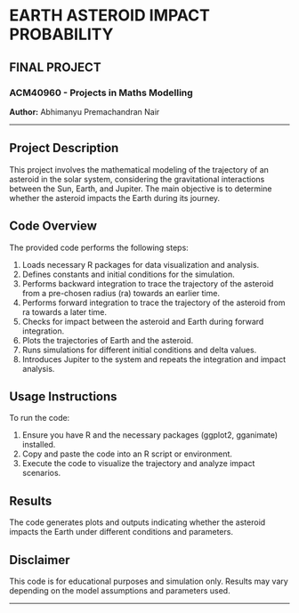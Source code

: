 <!DOCTYPE html>
<html>
<head>
  <title>README</title>
</head>
<body>

<h1>EARTH ASTEROID IMPACT PROBABILITY</h1>
<h2>FINAL PROJECT</h2>
<h3>ACM40960 - Projects in Maths Modelling</h3>
<p><strong>Author:</strong> Abhimanyu Premachandran Nair</p>

<hr>

<h2>Project Description</h2>
<p>This project involves the mathematical modeling of the trajectory of an asteroid in the solar system, considering the gravitational interactions between the Sun, Earth, and Jupiter. The main objective is to determine whether the asteroid impacts the Earth during its journey.</p>

<h2>Code Overview</h2>
<p>The provided code performs the following steps:</p>
<ol>
  <li>Loads necessary R packages for data visualization and analysis.</li>
  <li>Defines constants and initial conditions for the simulation.</li>
  <li>Performs backward integration to trace the trajectory of the asteroid from a pre-chosen radius (ra) towards an earlier time.</li>
  <li>Performs forward integration to trace the trajectory of the asteroid from ra towards a later time.</li>
  <li>Checks for impact between the asteroid and Earth during forward integration.</li>
  <li>Plots the trajectories of Earth and the asteroid.</li>
  <li>Runs simulations for different initial conditions and delta values.</li>
  <li>Introduces Jupiter to the system and repeats the integration and impact analysis.</li>
</ol>

<h2>Usage Instructions</h2>
<p>To run the code:</p>
<ol>
  <li>Ensure you have R and the necessary packages (ggplot2, gganimate) installed.</li>
  <li>Copy and paste the code into an R script or environment.</li>
  <li>Execute the code to visualize the trajectory and analyze impact scenarios.</li>
</ol>

<h2>Results</h2>
<p>The code generates plots and outputs indicating whether the asteroid impacts the Earth under different conditions and parameters.</p>

<h2>Disclaimer</h2>
<p>This code is for educational purposes and simulation only. Results may vary depending on the model assumptions and parameters used.</p>

<hr>

</body>
</html>